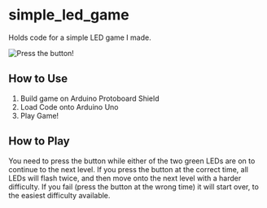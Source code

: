 # simple_led_game
Holds code for a simple LED game I made. 

![Press the button!](https://github.com/tedmyers/simple_led_game/led_game.jpg "Picture of the Game")

## How to Use
1. Build game on Arduino Protoboard Shield
2. Load Code onto Arduino Uno
3. Play Game!

## How to Play
You need to press the button while either of the two green LEDs are on to continue to the next level. If you press the button at the correct time, all LEDs will flash twice, and then move onto the next level with a harder difficulty. If you fail (press the button at the wrong time) it will start over, to the easiest difficulty available.
